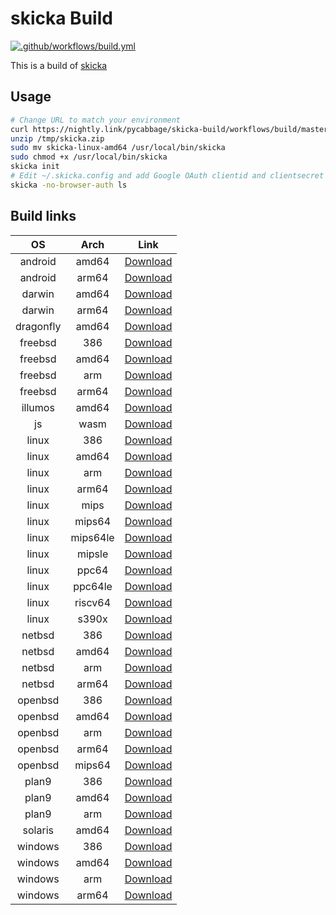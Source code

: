 # skicka Build

[![.github/workflows/build.yml](https://github.com/pycabbage/skicka-build/actions/workflows/build.yml/badge.svg?branch=master)](https://github.com/pycabbage/skicka-build/actions/workflows/build.yml)

This is a build of [skicka](https://github.com/google/skicka)

## Usage

```bash
# Change URL to match your environment
curl https://nightly.link/pycabbage/skicka-build/workflows/build/master/skicka-linux-amd64.zip -kLo /tmp/skicka.zip
unzip /tmp/skicka.zip
sudo mv skicka-linux-amd64 /usr/local/bin/skicka
sudo chmod +x /usr/local/bin/skicka
skicka init
# Edit ~/.skicka.config and add Google OAuth clientid and clientsecret
skicka -no-browser-auth ls
```

## Build links

| OS | Arch | Link |
|:---:|:---:|:---:|
| android | amd64 | [Download](https://nightly.link/pycabbage/skicka-build/workflows/build/master/skicka-android-amd64.zip) |
| android | arm64 | [Download](https://nightly.link/pycabbage/skicka-build/workflows/build/master/skicka-android-arm64.zip) |
| darwin | amd64 | [Download](https://nightly.link/pycabbage/skicka-build/workflows/build/master/skicka-darwin-amd64.zip) |
| darwin | arm64 | [Download](https://nightly.link/pycabbage/skicka-build/workflows/build/master/skicka-darwin-arm64.zip) |
| dragonfly | amd64 | [Download](https://nightly.link/pycabbage/skicka-build/workflows/build/master/skicka-dragonfly-amd64.zip) |
| freebsd | 386 | [Download](https://nightly.link/pycabbage/skicka-build/workflows/build/master/skicka-freebsd-386.zip) |
| freebsd | amd64 | [Download](https://nightly.link/pycabbage/skicka-build/workflows/build/master/skicka-freebsd-amd64.zip) |
| freebsd | arm | [Download](https://nightly.link/pycabbage/skicka-build/workflows/build/master/skicka-freebsd-arm.zip) |
| freebsd | arm64 | [Download](https://nightly.link/pycabbage/skicka-build/workflows/build/master/skicka-freebsd-arm64.zip) |
| illumos | amd64 | [Download](https://nightly.link/pycabbage/skicka-build/workflows/build/master/skicka-illumos-amd64.zip) |
| js | wasm | [Download](https://nightly.link/pycabbage/skicka-build/workflows/build/master/skicka-js-wasm.zip) |
| linux | 386 | [Download](https://nightly.link/pycabbage/skicka-build/workflows/build/master/skicka-linux-386.zip) |
| linux | amd64 | [Download](https://nightly.link/pycabbage/skicka-build/workflows/build/master/skicka-linux-amd64.zip) |
| linux | arm | [Download](https://nightly.link/pycabbage/skicka-build/workflows/build/master/skicka-linux-arm.zip) |
| linux | arm64 | [Download](https://nightly.link/pycabbage/skicka-build/workflows/build/master/skicka-linux-arm64.zip) |
| linux | mips | [Download](https://nightly.link/pycabbage/skicka-build/workflows/build/master/skicka-linux-mips.zip) |
| linux | mips64 | [Download](https://nightly.link/pycabbage/skicka-build/workflows/build/master/skicka-linux-mips64.zip) |
| linux | mips64le | [Download](https://nightly.link/pycabbage/skicka-build/workflows/build/master/skicka-linux-mips64le.zip) |
| linux | mipsle | [Download](https://nightly.link/pycabbage/skicka-build/workflows/build/master/skicka-linux-mipsle.zip) |
| linux | ppc64 | [Download](https://nightly.link/pycabbage/skicka-build/workflows/build/master/skicka-linux-ppc64.zip) |
| linux | ppc64le | [Download](https://nightly.link/pycabbage/skicka-build/workflows/build/master/skicka-linux-ppc64le.zip) |
| linux | riscv64 | [Download](https://nightly.link/pycabbage/skicka-build/workflows/build/master/skicka-linux-riscv64.zip) |
| linux | s390x | [Download](https://nightly.link/pycabbage/skicka-build/workflows/build/master/skicka-linux-s390x.zip) |
| netbsd | 386 | [Download](https://nightly.link/pycabbage/skicka-build/workflows/build/master/skicka-netbsd-386.zip) |
| netbsd | amd64 | [Download](https://nightly.link/pycabbage/skicka-build/workflows/build/master/skicka-netbsd-amd64.zip) |
| netbsd | arm | [Download](https://nightly.link/pycabbage/skicka-build/workflows/build/master/skicka-netbsd-arm.zip) |
| netbsd | arm64 | [Download](https://nightly.link/pycabbage/skicka-build/workflows/build/master/skicka-netbsd-arm64.zip) |
| openbsd | 386 | [Download](https://nightly.link/pycabbage/skicka-build/workflows/build/master/skicka-openbsd-386.zip) |
| openbsd | amd64 | [Download](https://nightly.link/pycabbage/skicka-build/workflows/build/master/skicka-openbsd-amd64.zip) |
| openbsd | arm | [Download](https://nightly.link/pycabbage/skicka-build/workflows/build/master/skicka-openbsd-arm.zip) |
| openbsd | arm64 | [Download](https://nightly.link/pycabbage/skicka-build/workflows/build/master/skicka-openbsd-arm64.zip) |
| openbsd | mips64 | [Download](https://nightly.link/pycabbage/skicka-build/workflows/build/master/skicka-openbsd-mips64.zip) |
| plan9 | 386 | [Download](https://nightly.link/pycabbage/skicka-build/workflows/build/master/skicka-plan9-386.zip) |
| plan9 | amd64 | [Download](https://nightly.link/pycabbage/skicka-build/workflows/build/master/skicka-plan9-amd64.zip) |
| plan9 | arm | [Download](https://nightly.link/pycabbage/skicka-build/workflows/build/master/skicka-plan9-arm.zip) |
| solaris | amd64 | [Download](https://nightly.link/pycabbage/skicka-build/workflows/build/master/skicka-solaris-amd64.zip) |
| windows | 386 | [Download](https://nightly.link/pycabbage/skicka-build/workflows/build/master/skicka-windows-386.zip) |
| windows | amd64 | [Download](https://nightly.link/pycabbage/skicka-build/workflows/build/master/skicka-windows-amd64.zip) |
| windows | arm | [Download](https://nightly.link/pycabbage/skicka-build/workflows/build/master/skicka-windows-arm.zip) |
| windows | arm64 | [Download](https://nightly.link/pycabbage/skicka-build/workflows/build/master/skicka-windows-arm64.zip) |
